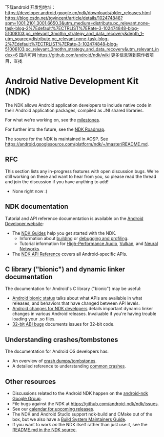 下载android 开发包地址：
https://developer.android.google.cn/ndk/downloads/older_releases.html
https://blog.csdn.net/tgvincent/article/details/102474848?spm=1001.2101.3001.6650.3&utm_medium=distribute.pc_relevant.none-task-blog-2%7Edefault%7ECTRLIST%7ERate-3-102474848-blog-51008103.pc_relevant_3mothn_strategy_and_data_recovery&depth_1-utm_source=distribute.pc_relevant.none-task-blog-2%7Edefault%7ECTRLIST%7ERate-3-102474848-blog-51008103.pc_relevant_3mothn_strategy_and_data_recovery&utm_relevant_index=6
国内可用 https://github.com/android/ndk/wiki
更多信息转到原作者项目，查找


# Android Native Development Kit (NDK)

The NDK allows Android application developers to include native code in their
Android application packages, compiled as JNI shared libraries.

For what we're working on, see the
[milestones](https://github.com/android/ndk/milestones).

For further into the future, see the
[NDK Roadmap](https://android.googlesource.com/platform/ndk/+/master/docs/Roadmap.md).

The source for the NDK is maintained in AOSP. See
https://android.googlesource.com/platform/ndk/+/master/README.md.

## RFC

This section lists any in-progress features with open discussion bugs. We're
still working on these and want to hear from you, so please read the thread and
join the discussion if you have anything to add!

- None right now :)

## NDK documentation

Tutorial and API reference documentation is available on the
[Android Developer website](https://developer.android.com/ndk/):

- The [NDK Guides](https://developer.android.com/ndk/guides/) help you get
  started with the NDK.
  - Information about [building](https://developer.android.com/ndk/guides/build)
    or
    [debugging and profiling](https://developer.android.com/ndk/guides/debug).
  - Tutorial information for
    [High-Performance Audio](https://developer.android.com/ndk/guides/audio),
    [Vulkan](https://developer.android.com/ndk/guides/graphics), and
    [Neural Networks](https://developer.android.com/ndk/guides/neuralnetworks).
- The [NDK API Reference](https://developer.android.com/ndk/reference) covers
  all Android-specific APIs.

## C library ("bionic") and dynamic linker documentation

The documentation for Android's C library ("bionic") may be useful:

- [Android bionic status](https://android.googlesource.com/platform/bionic/+/master/docs/status.md)
  talks about what APIs are available in what releases, and behaviors that have
  changed between API levels.
- [Android changes for NDK developers](https://android.googlesource.com/platform/bionic/+/master/android-changes-for-ndk-developers.md)
  details important dynamic linker changes in various Android releases.
  Invaluable if you're having trouble loading your .so files.
- [32-bit ABI bugs](https://android.googlesource.com/platform/bionic/+/master/docs/32-bit-abi.md)
  documents issues for 32-bit code.

## Understanding crashes/tombstones

The documentation for Android OS developers has:

- An overview of
  [crash dumps/tombstones](https://source.android.com/devices/tech/debug).
- A detailed reference to understanding
  [common crashes](https://source.android.com/devices/tech/debug/native-crash).

## Other resources

- Discussions related to the Android NDK happen on the
  [android-ndk Google Group](http://groups.google.com/group/android-ndk).
- File bugs against the NDK at https://github.com/android-ndk/ndk/issues.
- See our
  [calendar for upcoming releases](https://github.com/android-ndk/ndk/wiki).
- The NDK and Android Studio support ndk-build and CMake out of the box, but we
  also have a
  [Build System Maintainers Guide](https://android.googlesource.com/platform/ndk/+/master/docs/BuildSystemMaintainers.md).
- If you want to work _on_ the NDK itself rather than just use it, see the
  [README.md in the NDK source](https://android.googlesource.com/platform/ndk/+/master/README.md).
